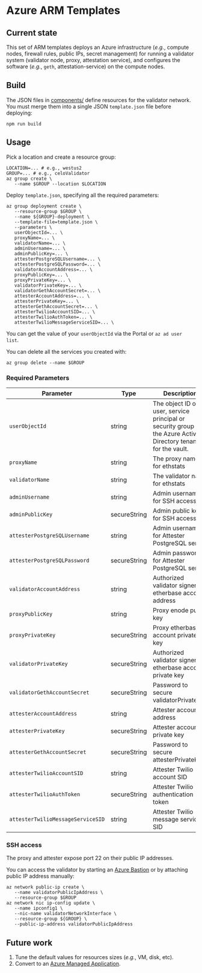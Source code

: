 # Azure ARM Templates

## Current state

This set of ARM templates deploys an Azure infrastructure (_e.g._,
compute nodes, firewall rules, public IPs, secret management) for
running a validator system (validator node, proxy, attestation
service), and configures the software (_e.g._, `geth`,
attestation-service) on the compute nodes.

## Build

The JSON files in [components/](components/) define resources for the
validator network. You must merge them into a single JSON
`template.json` file before deploying:

```
npm run build
```

## Usage

Pick a location and create a resource group:

```
LOCATION=... # e.g., westus2
GROUP=... # e.g., celoValidator
az group create \
   --name $GROUP --location $LOCATION
```

Deploy `template.json`, specifying all the required parameters:

```
az group deployment create \
   --resource-group $GROUP \
   --name ${GROUP}-deployment \
   --template-file=template.json \
   --parameters \
   userObjectId=... \
   proxyName=... \
   validatorName=... \
   adminUsername=... \
   adminPublicKey=... \
   attesterPostgreSQLUsername=... \
   attesterPostgreSQLPassword=... \
   validatorAccountAddress=... \
   proxyPublicKey=... \
   proxyPrivateKey=... \
   validatorPrivateKey=... \
   validatorGethAccountSecret=... \
   attesterAccountAddress=... \
   attesterPrivateKey=... \
   attesterGethAccountSecret=... \
   attesterTwilioAccountSID=... \
   attesterTwilioAuthToken=... \
   attesterTwilioMessageServiceSID=... \
```

You can get the value of your `userObjectId` via the Portal or `az ad user list`.

You can delete all the services you created with:

```
az group delete --name $GROUP
```

### Required Parameters

| Parameter | Type | Description |
| --------- | -----| ----------- |
| `userObjectId` | string | The object ID of a user, service principal or security group in the Azure Active Directory tenant for the vault. |
| `proxyName` | string | The proxy name for ethstats |
| `validatorName` | string | The validator name for ethstats |
| `adminUsername` | string | Admin username for SSH access |
| `adminPublicKey` | secureString | Admin public key for SSH access |
| `attesterPostgreSQLUsername` | string | Admin username for Attester PostgreSQL server |
| `attesterPostgreSQLPassword` | secureString | Admin password for Attester PostgreSQL server |
| `validatorAccountAddress` | string | Authorized validator signer etherbase account address |
| `proxyPublicKey` | string | Proxy enode public key |
| `proxyPrivateKey` | secureString | Proxy etherbase account private key |
| `validatorPrivateKey` | secureString | Authorized validator signer etherbase account private key |
| `validatorGethAccountSecret` | secureString | Password to secure validatorPrivateKey |
| `attesterAccountAddress` | string | Attester account address |
| `attesterPrivateKey` | secureString | Attester account private key |
| `attesterGethAccountSecret` | secureString | Password to secure attesterPrivateKey |
| `attesterTwilioAccountSID` | string | Attester Twilio account SID |
| `attesterTwilioAuthToken` | secureString | Attester Twilio authentication token |
| `attesterTwilioMessageServiceSID` | string | Attester Twilio message service SID |

### SSH access

The proxy and attester expose port 22 on their public IP addresses.

You can access the validator by starting an [Azure
Bastion](https://azure.microsoft.com/en-us/services/azure-bastion/) or
by attaching public IP address manually:

```
az network public-ip create \
   --name validatorPublicIpAddress \
   --resource-group $GROUP
az network nic ip-config update \
   --name ipconfig1 \
   --nic-name validatorNetworkInterface \
   --resource-group ${GROUP} \
   --public-ip-address validatorPublicIpAddress
```

## Future work

1.  Tune the default values for resources sizes (*e.g.*, VM, disk, etc).
1.  Convert to an [Azure Managed
    Application](https://docs.microsoft.com/en-us/azure/azure-resource-manager/managed-applications/overview).

